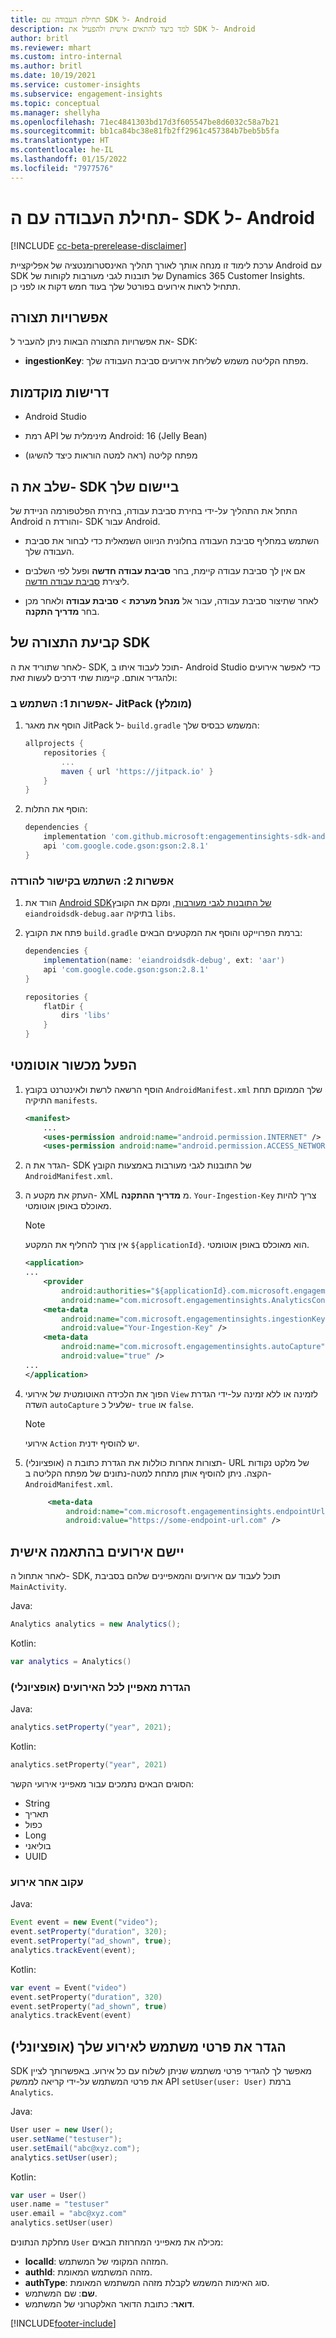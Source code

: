 ```yaml
---
title: תחילת העבודה עם SDK ל- Android
description: למד כיצד להתאים אישית ולהפעיל את SDK ל- Android
author: britl
ms.reviewer: mhart
ms.custom: intro-internal
ms.author: britl
ms.date: 10/19/2021
ms.service: customer-insights
ms.subservice: engagement-insights
ms.topic: conceptual
ms.manager: shellyha
ms.openlocfilehash: 71ec4841303bd17d3f605547be8d6032c58a7b21
ms.sourcegitcommit: bb1ca84bc38e81fb2ff2961c457384b7beb5b5fa
ms.translationtype: HT
ms.contentlocale: he-IL
ms.lasthandoff: 01/15/2022
ms.locfileid: "7977576"
---
```

# <a name="get-started-with-the-android-sdk"></a>תחילת העבודה עם ה- SDK ל- Android

[!INCLUDE [cc-beta-prerelease-disclaimer](includes/cc-beta-prerelease-disclaimer.md)]

ערכת לימוד זו מנחה אותך לאורך תהליך האינסטרומנטציה של אפליקציית Android עם SDK של תובנות לגבי מעורבות לקוחות של Dynamics 365 Customer Insights. תתחיל לראות אירועים בפורטל שלך בעוד חמש דקות או לפני כן.

## <a name="configuration-options"></a>אפשרויות תצורה
את אפשרויות התצורה הבאות ניתן להעביר ל- SDK:

- **ingestionKey**: מפתח הקליטה משמש לשליחת אירועים סביבת העבודה שלך.

## <a name="prerequisites"></a>דרישות מוקדמות

- ‏‏Android Studio

- רמת API מינימלית של Android: ‏16 (‏Jelly Bean)

- מפתח קליטה (ראה למטה הוראות כיצד להשיגו)

## <a name="integrate-the-sdk-into-your-application"></a>שלב את ה- SDK ביישום שלך
התחל את התהליך על-ידי בחירת סביבת עבודה, בחירת הפלטפורמה הניידת של Android והורדת ה- SDK עבור Android.

- השתמש במחליף סביבת העבודה בחלונית הניווט השמאלית כדי לבחור את סביבת העבודה שלך.

- אם אין לך סביבת עבודה קיימת, בחר  **סביבת עבודה חדשה** ופעל לפי השלבים ליצירת [סביבת עבודה חדשה](create-workspace.md).

- לאחר שתיצור סביבת עבודה, עבור אל **מנהל מערכת** > **סביבת עבודה** ולאחר מכן בחר **מדריך התקנה**.

## <a name="configure-the-sdk"></a>קביעת התצורה של SDK

לאחר שתוריד את ה- SDK, תוכל לעבוד איתו ב- Android Studio כדי לאפשר אירועים ולהגדיר אותם. קיימות שתי דרכים לעשות זאת:
### <a name="option-1-use-jitpack-recommended"></a>אפשרות 1: השתמש ב- JitPack (מומלץ)
1. הוסף את מאגר JitPack ל- `build.gradle` המשמש כבסיס שלך:
    ```gradle
    allprojects {
        repositories {
            ...
            maven { url 'https://jitpack.io' }
        }
    }
    ```

1. הוסף את התלות:
    ```gradle
    dependencies {
        implementation 'com.github.microsoft:engagementinsights-sdk-android:v1.0.0'
        api 'com.google.code.gson:gson:2.8.1'
    }
    ```

### <a name="option-2-use-download-link"></a>אפשרות 2: השתמש בקישור להורדה
1. הורד את [Android SDKשל התובנות לגבי מעורבות](https://download.pi.dynamics.com/sdk/EI-SDKs/ei-android-sdk.zip), ומקם את הקובץ `eiandroidsdk-debug.aar` בתיקיה `libs`.

1. פתח את הקובץ `build.gradle` ברמת הפרוייקט והוסף את המקטעים הבאים:
    ```gradle
    dependencies {
        implementation(name: 'eiandroidsdk-debug', ext: 'aar')
        api 'com.google.code.gson:gson:2.8.1'
    }

    repositories {
        flatDir {
            dirs 'libs'
        }
    }
    ```

## <a name="enable-auto-instrumentation"></a>הפעל מכשור אוטומטי

1. הוסף הרשאה לרשת ולאינטרנט בקובץ `AndroidManifest.xml` שלך הממוקם תחת התיקיה `manifests`.
    ```xml
    <manifest>
        ...
        <uses-permission android:name="android.permission.INTERNET" />
        <uses-permission android:name="android.permission.ACCESS_NETWORK_STATE" />
    ```

1. הגדר את ה- SDK של התובנות לגבי מעורבות באמצעות הקובץ `AndroidManifest.xml`.

1. העתק את מקטע ה- XML מ **מדריך ההתקנה**. `Your-Ingestion-Key` צריך להיות מאוכלס באופן אוטומטי.

   > [!NOTE]
   > אין צורך להחליף את המקטע `${applicationId}`. הוא מאוכלס באופן אוטומטי.


   ```xml
   <application>
   ...
       <provider
           android:authorities="${applicationId}.com.microsoft.engagementinsights.AnalyticsContentProvider"
           android:name="com.microsoft.engagementinsights.AnalyticsContentProvider" />
       <meta-data
           android:name="com.microsoft.engagementinsights.ingestionKey"
           android:value="Your-Ingestion-Key" />
       <meta-data
           android:name="com.microsoft.engagementinsights.autoCapture"
           android:value="true" />
   ...
   </application>
   ```

1. הפוך את הלכידה האוטומטית של אירועי `View` לזמינה או ללא זמינה על-ידי הגדרת השדה `autoCapture` שלעיל כ- `true` או `false`. 

   >[!NOTE]
   >אירועי `Action` יש להוסיף ידנית.

1. (אופציונלי) תצורות אחרות כוללות את הגדרת כתובת ה- URL של מלקט נקודות הקצה. ניתן להוסיף אותן מתחת למטה-נתונים של מפתח הקליטה ב- `AndroidManifest.xml`.

   ```xml
        <meta-data
            android:name="com.microsoft.engagementinsights.endpointUrl"
            android:value="https://some-endpoint-url.com" />
   ```

## <a name="implement-custom-events"></a>יישם אירועים בהתאמה אישית

לאחר אתחול ה- SDK, תוכל לעבוד עם אירועים והמאפיינים שלהם בסביבת `MainActivity`.


Java:
```java
Analytics analytics = new Analytics();
```

Kotlin:
```kotlin
var analytics = Analytics()
```

### <a name="set-property-for-all-events-optional"></a>הגדרת מאפיין לכל האירועים (אופציונלי)

Java:
```java
analytics.setProperty("year", 2021);
```

Kotlin:
```kotlin
analytics.setProperty("year", 2021)
```

הסוגים הבאים נתמכים עבור מאפייני אירועי הקשר:
- String
- תאריך
- כפול
- Long
- בוליאני‬
- UUID

### <a name="track-an-event"></a>עקוב אחר אירוע

Java:
```java
Event event = new Event("video");
event.setProperty("duration", 320);
event.setProperty("ad_shown", true);
analytics.trackEvent(event);
```

Kotlin:
```kotlin
var event = Event("video")
event.setProperty("duration", 320)
event.setProperty("ad_shown", true)
analytics.trackEvent(event)
```

## <a name="set-user-details-for-your-event-optional"></a>הגדר את פרטי משתמש לאירוע שלך (אופציונלי)

SDK מאפשר לך להגדיר פרטי משתמש שניתן לשלוח עם כל אירוע. באפשרותך לציין את פרטי המשתמש על-ידי קריאה לממשק API `setUser(user: User)` ברמת `Analytics`.

Java:
```java
User user = new User();
user.setName("testuser");
user.setEmail("abc@xyz.com");
analytics.setUser(user);
```

Kotlin:
```kotlin
var user = User()
user.name = "testuser"
user.email = "abc@xyz.com"
analytics.setUser(user)
```

מחלקת הנתונים `User` מכילה את מאפייני המחרוזת הבאים:

- **localId**: המזהה המקומי של המשתמש.
- **authId**: מזהה המשתמש המאומת.
- **authType**: סוג האימות המשמש לקבלת מזהה המשתמש המאומת.
- **שם**: שם המשתמש.
- **דואר**: כתובת הדואר האלקטרוני של המשתמש.

[!INCLUDE[footer-include](../includes/footer-banner.md)]
